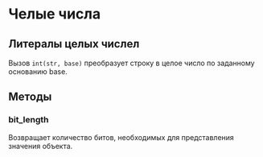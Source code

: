 # Челые числа

## Литералы целых числел

Вызов `int(str, base)` преобразует строку в целое число по заданному основанию base.

## Методы

### bit_length

Возвращает количество битов, необходимых для представления значения объекта.
